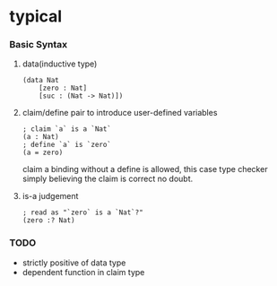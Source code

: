 # typical

### Basic Syntax

1. data(inductive type)

    ```racket
    (data Nat
        [zero : Nat]
        [suc : (Nat -> Nat)])
    ```

2. claim/define pair to introduce user-defined variables

    ```racket
    ; claim `a` is a `Nat`
    (a : Nat)
    ; define `a` is `zero`
    (a = zero)
    ```

    claim a binding without a define is allowed, this case type checker simply believing the claim is correct no doubt.

3. is-a judgement

    ```racket
    ; read as "`zero` is a `Nat`?"
    (zero :? Nat)
    ```

### TODO

- strictly positive of data type
- dependent function in claim type
